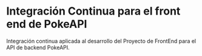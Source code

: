 # Integración Continua para el front end de PokeAPI
Integración continua aplicada al desarrollo del Proyecto de FrontEnd para el API de backend PokeAPI.
